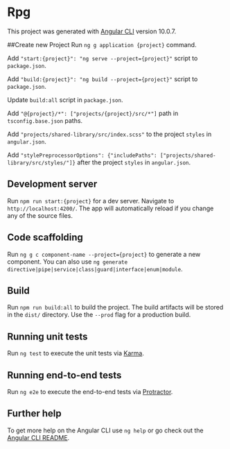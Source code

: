 # Rpg
This project was generated with [Angular CLI](https://github.com/angular/angular-cli) version 10.0.7.

##Create new Project
Run `ng g application {project}` command.

Add `"start:{project}": "ng serve --project={project}"` script to `package.json`.

Add `"build:{project}": "ng build --project={project}"` script to `package.json`.

Update `build:all` script in `package.json`.

Add `"@{project}/*": ["projects/{project}/src/*"]` path in `tsconfig.base.json` paths.

Add `"projects/shared-library/src/index.scss"` to the project `styles` in `angular.json`.

Add `"stylePreprocessorOptions": {"includePaths": ["projects/shared-library/src/styles/"]}` after the project `styles` in `angular.json`.

## Development server
Run `npm run start:{project}` for a dev server. Navigate to `http://localhost:4200/`. The app will automatically reload if you change any of the source files.

## Code scaffolding
Run `ng g c component-name --project={project}` to generate a new component. You can also use `ng generate directive|pipe|service|class|guard|interface|enum|module`.

## Build
Run `npm run build:all` to build the project. The build artifacts will be stored in the `dist/` directory. Use the `--prod` flag for a production build.

## Running unit tests
Run `ng test` to execute the unit tests via [Karma](https://karma-runner.github.io).

## Running end-to-end tests
Run `ng e2e` to execute the end-to-end tests via [Protractor](http://www.protractortest.org/).

## Further help
To get more help on the Angular CLI use `ng help` or go check out the [Angular CLI README](https://github.com/angular/angular-cli/blob/master/README.md).
